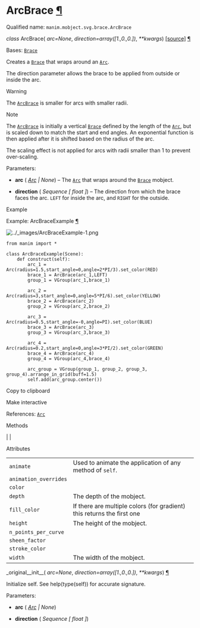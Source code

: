 # ArcBrace [¶](https://docs.manim.community/en/stable/reference/manim.mobject.svg.brace.ArcBrace.html\#arcbrace "Link to this heading")

Qualified name: `manim.mobject.svg.brace.ArcBrace`

_class_ ArcBrace( _arc=None_, _direction=array(\[1.,0.,0.\])_, _\*\*kwargs_) [\[source\]](https://docs.manim.community/en/stable/_modules/manim/mobject/svg/brace.html#ArcBrace) [¶](https://docs.manim.community/en/stable/reference/manim.mobject.svg.brace.ArcBrace.html#manim.mobject.svg.brace.ArcBrace "Link to this definition")

Bases: [`Brace`](https://docs.manim.community/en/stable/reference/manim.mobject.svg.brace.Brace.html#manim.mobject.svg.brace.Brace "manim.mobject.svg.brace.Brace")

Creates a [`Brace`](https://docs.manim.community/en/stable/reference/manim.mobject.svg.brace.Brace.html#manim.mobject.svg.brace.Brace "manim.mobject.svg.brace.Brace") that wraps around an [`Arc`](https://docs.manim.community/en/stable/reference/manim.mobject.geometry.arc.Arc.html#manim.mobject.geometry.arc.Arc "manim.mobject.geometry.arc.Arc").

The direction parameter allows the brace to be applied
from outside or inside the arc.

Warning

The [`ArcBrace`](https://docs.manim.community/en/stable/reference/manim.mobject.svg.brace.ArcBrace.html#manim.mobject.svg.brace.ArcBrace "manim.mobject.svg.brace.ArcBrace") is smaller for arcs with smaller radii.

Note

The [`ArcBrace`](https://docs.manim.community/en/stable/reference/manim.mobject.svg.brace.ArcBrace.html#manim.mobject.svg.brace.ArcBrace "manim.mobject.svg.brace.ArcBrace") is initially a vertical [`Brace`](https://docs.manim.community/en/stable/reference/manim.mobject.svg.brace.Brace.html#manim.mobject.svg.brace.Brace "manim.mobject.svg.brace.Brace") defined by the
length of the [`Arc`](https://docs.manim.community/en/stable/reference/manim.mobject.geometry.arc.Arc.html#manim.mobject.geometry.arc.Arc "manim.mobject.geometry.arc.Arc"), but is scaled down to match the start and end
angles. An exponential function is then applied after it is shifted based on
the radius of the arc.

The scaling effect is not applied for arcs with radii smaller than 1 to prevent
over-scaling.

Parameters:

- **arc** ( [_Arc_](https://docs.manim.community/en/stable/reference/manim.mobject.geometry.arc.Arc.html#manim.mobject.geometry.arc.Arc "manim.mobject.geometry.arc.Arc") _\|_ _None_) – The [`Arc`](https://docs.manim.community/en/stable/reference/manim.mobject.geometry.arc.Arc.html#manim.mobject.geometry.arc.Arc "manim.mobject.geometry.arc.Arc") that wraps around the [`Brace`](https://docs.manim.community/en/stable/reference/manim.mobject.svg.brace.Brace.html#manim.mobject.svg.brace.Brace "manim.mobject.svg.brace.Brace") mobject.

- **direction** ( _Sequence_ _\[_ _float_ _\]_) – The direction from which the brace faces the arc.
`LEFT` for inside the arc, and `RIGHT` for the outside.


Example

Example: ArcBraceExample [¶](https://docs.manim.community/en/stable/reference/manim.mobject.svg.brace.ArcBrace.html#arcbraceexample)

![../_images/ArcBraceExample-1.png](https://docs.manim.community/en/stable/_images/ArcBraceExample-1.png)

```
from manim import *

class ArcBraceExample(Scene):
    def construct(self):
        arc_1 = Arc(radius=1.5,start_angle=0,angle=2*PI/3).set_color(RED)
        brace_1 = ArcBrace(arc_1,LEFT)
        group_1 = VGroup(arc_1,brace_1)

        arc_2 = Arc(radius=3,start_angle=0,angle=5*PI/6).set_color(YELLOW)
        brace_2 = ArcBrace(arc_2)
        group_2 = VGroup(arc_2,brace_2)

        arc_3 = Arc(radius=0.5,start_angle=-0,angle=PI).set_color(BLUE)
        brace_3 = ArcBrace(arc_3)
        group_3 = VGroup(arc_3,brace_3)

        arc_4 = Arc(radius=0.2,start_angle=0,angle=3*PI/2).set_color(GREEN)
        brace_4 = ArcBrace(arc_4)
        group_4 = VGroup(arc_4,brace_4)

        arc_group = VGroup(group_1, group_2, group_3, group_4).arrange_in_grid(buff=1.5)
        self.add(arc_group.center())

```

Copy to clipboard

Make interactive

References: [`Arc`](https://docs.manim.community/en/stable/reference/manim.mobject.geometry.arc.Arc.html#manim.mobject.geometry.arc.Arc "manim.mobject.geometry.arc.Arc")

Methods

|
|

Attributes

|     |     |
| --- | --- |
| `animate` | Used to animate the application of any method of `self`. |
| `animation_overrides` |  |
| `color` |  |
| `depth` | The depth of the mobject. |
| `fill_color` | If there are multiple colors (for gradient) this returns the first one |
| `height` | The height of the mobject. |
| `n_points_per_curve` |  |
| `sheen_factor` |  |
| `stroke_color` |  |
| `width` | The width of the mobject. |

\_original\_\_init\_\_( _arc=None_, _direction=array(\[1.,0.,0.\])_, _\*\*kwargs_) [¶](https://docs.manim.community/en/stable/reference/manim.mobject.svg.brace.ArcBrace.html#manim.mobject.svg.brace.ArcBrace._original__init__ "Link to this definition")

Initialize self. See help(type(self)) for accurate signature.

Parameters:

- **arc** ( [_Arc_](https://docs.manim.community/en/stable/reference/manim.mobject.geometry.arc.Arc.html#manim.mobject.geometry.arc.Arc "manim.mobject.geometry.arc.Arc") _\|_ _None_)

- **direction** ( _Sequence_ _\[_ _float_ _\]_)